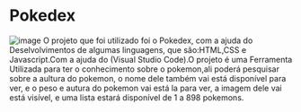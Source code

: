# Pokedex
![image](https://user-images.githubusercontent.com/84812552/233459737-46aa426a-7c0a-439c-8ebc-b0a6ca89ba01.png)
O projeto que foi utilizado foi o Pokedex, com a ajuda do Deselvolvimentos de algumas linguagens, que são:HTML,CSS e Javascript.Com a ajuda do (Visual Studio Code).O projeto é uma Ferramenta Utilizada para ter o conhecimento sobre o pokemon,ali poderá pesquisar sobre a aultura do pokemon, o nome dele também vai está disponível para ver, e o peso e autura do pokemon vai está la para ver, a imagem dele vai está visível, e uma lista estará disponível de 1 a 898 pokemons.
